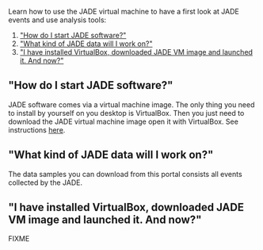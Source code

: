 Learn how to use the JADE virtual machine to have a first look at JADE events and use analysis tools:

1. ["How do I start JADE software?"](#start)
2. ["What kind of JADE data will I work on?"](#data)
3. ["I have installed VirtualBox, downloaded JADE VM image and launched it. And now?"](#vbox)

## <a name="start">"How do I start JADE software?"</a>

JADE software comes via a virtual machine image. The only thing you need to
install by yourself on you desktop is VirtualBox. Then you just need to
download the JADE virtual machine image open it with VirtualBox. See
instructions [here](/docs/jade-virtual-machine).

## <a name="data">"What kind of JADE data will I work on?"</a>

The data samples you can download from this portal consists all events
collected by the JADE.

## <a name="vbox">"I have installed VirtualBox, downloaded JADE VM image and launched it. And now?"</a>

FIXME
